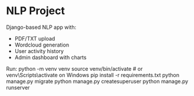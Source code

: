 # NLP Project
Django-based NLP app with:
- PDF/TXT upload
- Wordcloud generation
- User activity history
- Admin dashboard with charts

Run:
python -m venv venv
source venv/bin/activate  # or venv\Scripts\activate on Windows
pip install -r requirements.txt
python manage.py migrate
python manage.py createsuperuser
python manage.py runserver
